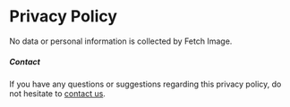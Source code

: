 # Privacy Policy

No data or personal information is collected by Fetch Image.

##### Contact

If you have any questions or suggestions regarding this privacy policy, do not hesitate to [contact us](mailto:jian@sebersta.com).
